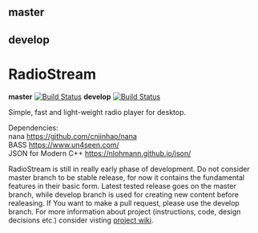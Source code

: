
## master 
## develop 
# RadioStream
**master** [![Build Status](https://travis-ci.org/JenioPY/RadioStream.svg?branch=master)](https://travis-ci.org/JenioPY/RadioStream) **develop** [![Build Status](https://travis-ci.org/JenioPY/RadioStream.svg?branch=develop)](https://travis-ci.org/JenioPY/RadioStream)  
  
Simple, fast and light-weight radio player for desktop.

Dependencies:  
nana https://github.com/cnjinhao/nana  
BASS https://www.un4seen.com/  
JSON for Modern C++ https://nlohmann.github.io/json/  

RadioStream is still in really early phase of development. Do not consider master branch to be stable release, for now it contains the fundamental features in their basic form. Latest tested release goes on the master branch, while develop branch is used for creating new content before realeasing. If You want to make a pull request, please use the develop branch. For more information about project (instructions, code, design decisions etc.) consider visting [project wiki](https://github.com/JenioPY/RadioStream/wiki).
